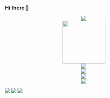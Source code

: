 ### Hi there 👋

<!--
**RunningYu/RunningYu** is a ✨ _special_ ✨ repository because its `README.md` (this file) appears on your GitHub profile.

Here are some ideas to get you started:

- 🔭 I’m currently working on ...
- 🌱 I’m currently learning ...
- 👯 I’m looking to collaborate on ...
- 🤔 I’m looking for help with ...
- 💬 Ask me about ...
- 📫 How to reach me: ...
- 😄 Pronouns: ...
- ⚡ Fun fact: ...
-->

<div align="center"> <img src="https://metrics.lecoq.io/RunningYu?template=classic&config.timezone=Asia%2FShanghai"> </div>

<div align="center"> <img height="137px" src="https://github-readme-stats.vercel.app/api?username=RunningYu&hide_title=true&hide_border=true&show_icons=trueline_height=21&text_color=000&icon_color=000&bg_color=0,ea6161,ffc64d,fffc4d,52fa5a&theme=graywhite" /> </div>


<div align="center"> <img src="https://visitor-badge.glitch.me/badge?page_id=RunningYu" /> </div>
<div align="center"> <img src="https://profile-counter.glitch.me/RunningYu/count.svg" /> </div>
<div align="center"> <img src="https://github-readme-stats.vercel.app/api?username=RunningYu&show_icons=true&theme=dark&count_private=true" /> </div>
<div align="center"> <img src="https://activity-graph.herokuapp.com/graph?username=RunningYu&theme=xcode" /> </div>

<!-- 技术标签 -->
<span > <img src="https://img.shields.io/badge/-HTML5-E34F26?style=flat-square&logo=Springboot&logoColor=white" /> <img src="https://img.shields.io/badge/-CSS3-1572B6?style=flat-square&logo=RabbitMq" /> <img src="https://img.shields.io/badge/-JavaScript-oringe?style=flat-square&logo=Elasticsearch" /> </span>
